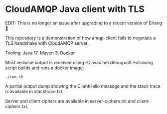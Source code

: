 # CloudAMQP Java client with TLS

EDIT: This is no longer an issue after upgrading to a recent version of Erlang 🎉

This repository is a demonstration of how amqp-client fails to negotiate a TLS handshake with CloudAMQP server.

Tooling: Java 17, Maven 3, Docker

Most verbose output is received using -Djavax.net.debug=all. Following script builds and runs a docker image:

    ./run.sh

A partial output dump showing the ClientHello message and the stack trace is available in stacktrace.txt.

Server and client ciphers are available in server-ciphers.txt and client-ciphers.txt.
